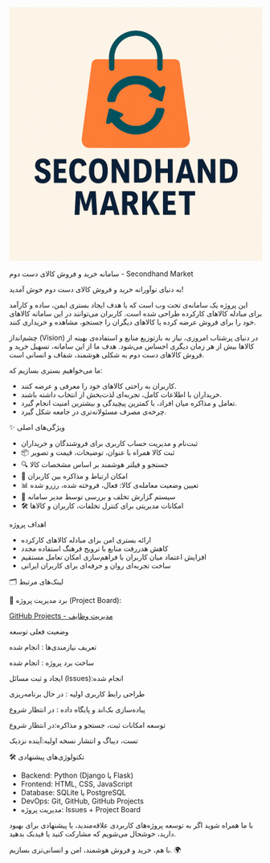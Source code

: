 ![Logo](Logo.png)

سامانه خرید و فروش کالای دست دوم - Secondhand Market

به دنیای نوآورانه خرید و فروش کالای دست دوم خوش آمدید!

این پروژه یک سامانه‌ی تحت وب است که با هدف ایجاد بستری ایمن، ساده و کارآمد برای مبادله کالاهای کارکرده طراحی شده است. کاربران می‌توانند در این سامانه کالاهای خود را برای فروش عرضه کرده یا کالاهای دیگران را جستجو، مشاهده و خریداری کنند.

چشم‌انداز (Vision)
در دنیای پرشتاب امروزی، نیاز به بازتوزیع منابع و استفاده‌ی بهینه از کالاها بیش از هر زمان دیگری احساس می‌شود. هدف ما از این سامانه، تسهیل خرید و فروش کالاهای دست دوم به شکلی هوشمند، شفاف و انسانی است.

ما می‌خواهیم بستری بسازیم که:
- کاربران به راحتی کالاهای خود را معرفی و عرضه کنند.
- خریداران با اطلاعات کامل، تجربه‌ای لذت‌بخش از انتخاب داشته باشند.
- تعامل و مذاکره میان افراد، با کمترین پیچیدگی و بیشترین امنیت انجام گیرد.
- چرخه‌ی مصرف مسئولانه‌تری در جامعه شکل گیرد.

✨ ویژگی‌های اصلی
- ثبت‌نام و مدیریت حساب کاربری برای فروشندگان و خریداران
- 📦 ثبت کالا همراه با عنوان، توضیحات، قیمت و تصویر
- 🔍 جستجو و فیلتر هوشمند بر اساس مشخصات کالا
- 💬 امکان ارتباط و مذاکره بین کاربران
- 📊 تعیین وضعیت معامله‌ی کالا: فعال، فروخته شده، رزرو شده
- 🚨 سیستم گزارش تخلف و بررسی توسط مدیر سامانه
- 🛠 امکانات مدیریتی برای کنترل تخلفات، کاربران و کالاها

اهداف پروژه
- ارائه بستری امن برای مبادله کالاهای کارکرده  
- کاهش هدررفت منابع با ترویج فرهنگ استفاده مجدد  
- افزایش اعتماد میان کاربران با فراهم‌سازی امکان تعامل مستقیم  
- ساخت تجربه‌ای روان و حرفه‌ای برای کاربران ایرانی

🗂 لینک‌های مرتبط

🔗 برد مدیریت پروژه (Project Board):

[GitHub Projects - مدیریت وظایف](https://github.com/users/alireza-zare2553/projects/3)

وضعیت فعلی توسعه


تعریف نیازمندی‌ها : انجام شده 

ساخت برد پروژه : انجام شده

ایجاد و ثبت مسائل (Issues):انجام شده

طراحی رابط کاربری اولیه : در حال برنامه‌ریزی

پیاده‌سازی بک‌اند و پایگاه داده : در انتظار شروع

توسعه امکانات ثبت، جستجو و مذاکره:در انتظار شروع

تست، دیباگ و انتشار نسخه اولیه:آینده نزدیک 


🛠 تکنولوژی‌های پیشنهادی



- Backend: Python (Django یا Flask)
- Frontend: HTML, CSS, JavaScript 
- Database: SQLite یا PostgreSQL
- DevOps: Git, GitHub, GitHub Projects
- مدیریت پروژه: Issues + Project Board

با ما همراه شوید
اگر به توسعه پروژه‌های کاربردی علاقه‌مندید، یا پیشنهادی برای بهبود دارید، خوشحال می‌شویم که مشارکت کنید یا فیدبک بدهید.

با هم، خرید و فروش هوشمند، امن و انسانی‌تری بسازیم. 🌍
